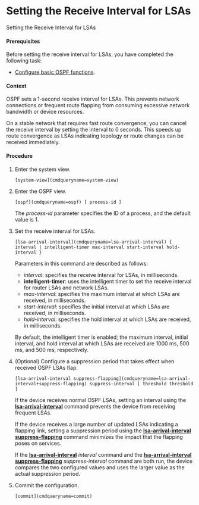 Setting the Receive Interval for LSAs
=====================================

Setting the Receive Interval for LSAs

#### Prerequisites

Before setting the receive interval for LSAs, you have completed the following task:

* [Configure basic OSPF functions](vrp_ospf_cfg_0010.html).

#### Context

OSPF sets a 1-second receive interval for LSAs. This prevents network connections or frequent route flapping from consuming excessive network bandwidth or device resources.

On a stable network that requires fast route convergence, you can cancel the receive interval by setting the interval to 0 seconds. This speeds up route convergence as LSAs indicating topology or route changes can be received immediately.


#### Procedure

1. Enter the system view.
   
   
   ```
   [system-view](cmdqueryname=system-view)
   ```
2. Enter the OSPF view.
   
   
   ```
   [ospf](cmdqueryname=ospf) [ process-id ]
   ```
   
   The *process-id* parameter specifies the ID of a process, and the default value is 1.
3. Set the receive interval for LSAs.
   
   
   ```
   [lsa-arrival-interval](cmdqueryname=lsa-arrival-interval) { interval | intelligent-timer max-interval start-interval hold-interval }
   ```
   
   Parameters in this command are described as follows:
   
   * *interval*: specifies the receive interval for LSAs, in milliseconds.
   * **intelligent-timer**: uses the intelligent timer to set the receive interval for router LSAs and network LSAs.
   * *max-interval*: specifies the maximum interval at which LSAs are received, in milliseconds.
   * *start-interval*: specifies the initial interval at which LSAs are received, in milliseconds.
   * *hold-interval*: specifies the hold interval at which LSAs are received, in milliseconds.
   
   By default, the intelligent timer is enabled; the maximum interval, initial interval, and hold interval at which LSAs are received are 1000 ms, 500 ms, and 500 ms, respectively.
4. (Optional) Configure a suppression period that takes effect when received OSPF LSAs flap.
   
   
   ```
   [lsa-arrival-interval suppress-flapping](cmdqueryname=lsa-arrival-interval+suppress-flapping) suppress-interval [ threshold threshold ]
   ```
   
   If the device receives normal OSPF LSAs, setting an interval using the [**lsa-arrival-interval**](cmdqueryname=lsa-arrival-interval) command prevents the device from receiving frequent LSAs.
   
   If the device receives a large number of updated LSAs indicating a flapping link, setting a suppression period using the [**lsa-arrival-interval suppress-flapping**](cmdqueryname=lsa-arrival-interval+suppress-flapping) command minimizes the impact that the flapping poses on services.
   
   If the [**lsa-arrival-interval**](cmdqueryname=lsa-arrival-interval) *interval* command and the [**lsa-arrival-interval suppress-flapping**](cmdqueryname=lsa-arrival-interval+suppress-flapping) *suppress-interval* command are both run, the device compares the two configured values and uses the larger value as the actual suppression period.
5. Commit the configuration.
   
   
   ```
   [commit](cmdqueryname=commit)
   ```